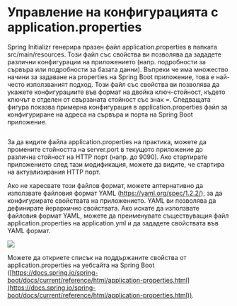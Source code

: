 # Управление на конфигурацията с application.properties

Spring Initializr генерира празен файл application.properties в папката src/main/resources. Този файл със свойства ви позволява да зададете различни конфигурации на приложението (напр. подробности за сървъра или подробности за базата данни). Въпреки че има множество начини за задаване на properties на Spring Boot приложение, това е най-често използваният подход. Този файл със свойства ви позволява да укажете конфигурациите във формат на двойка ключ-стойност, където ключът е отделен от свързаната стойност със знак =. Следващата фигура показва примерна конфигурация в application.properties файл за конфигуриране на адреса на сървъра и порта на Spring Boot приложение.

<figure><img src="../../../.gitbook/assets/image (17).png" alt=""><figcaption></figcaption></figure>

За да видите файла application.properties на практика, можете да промените стойността на server.port в текущото приложение до различна стойност на HTTP порт (напр. до 9090). Ако стартирате приложението след тази модификация, можете да видите, че стартира на актуализирания HTTP порт.

Ако не харесвате този файлов формат, можете алтернативно да използвате файловия формат YAML (https://yaml.org/spec/1.2.2/), за да конфигурирате свойствата на приложението. YAML ви позволява да дефинирате йерархично свойствата. Ако искате да използвате файловия формат YAML, можете да преименувате съществуващия файл application.properties на application.yml и да зададете свойствата във YAML формат. &#x20;

![](<../../../.gitbook/assets/image (38).png>)

Можете да откриете  списък на поддържаните свойства от application.properties  на уебсайта на Spring Boot ([https://docs.spring.io/spring-boot/docs/current/reference/html/application-properties.html](https://docs.spring.io/spring-boot/docs/current/reference/html/application-properties.html)).
